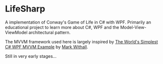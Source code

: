 # LifeSharp
A implementation of Conway's Game of Life in C# with WPF. Primarily an educational project to learn more about C#, WPF and the Model-View-ViewModel architectural pattern.

The MVVM framework used here is largely inspired by [The World's Simplest C# WPF MVVM Example](http://www.markwithall.com/programming/2013/03/01/worlds-simplest-csharp-wpf-mvvm-example.html) by [Mark Withall](http://www.markwithall.com).

Still in very early stages...